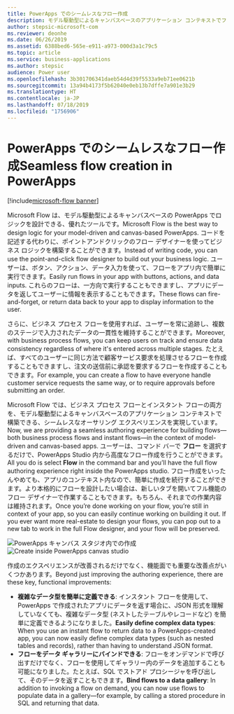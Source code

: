 ```yaml
---
title: PowerApps でのシームレスなフロー作成
description: モデル駆動型によるキャンバスベースのアプリケーション コンテキストでフローを作成できます。
author: stepsic-microsoft-com
ms.reviewer: deonhe
ms.date: 06/26/2019
ms.assetid: 6388bed6-565e-e911-a973-000d3a1c79c5
ms.topic: article
ms.service: business-applications
ms.author: stepsic
audience: Power user
ms.openlocfilehash: 3b301706341daeb54d4d39f5533a9eb71ee0621b
ms.sourcegitcommit: 13a94b4173f5b62040e0eb13b7dffe7a901e3b29
ms.translationtype: HT
ms.contentlocale: ja-JP
ms.lasthandoff: 07/18/2019
ms.locfileid: "1756906"
---
```

# <a name="seamless-flow-creation-in-powerapps"></a><span data-ttu-id="bc461-103">PowerApps でのシームレスなフロー作成</span><span class="sxs-lookup"><span data-stu-id="bc461-103">Seamless flow creation in PowerApps</span></span>

[!include[microsoft-flow banner](../includes/microsoft-flow.md)]

<span data-ttu-id="bc461-104">Microsoft Flow は、モデル駆動型によるキャンバスベースの PowerApps でロジックを設計できる、優れたツールです。</span><span class="sxs-lookup"><span data-stu-id="bc461-104">Microsoft Flow is the best way to design logic for your model-driven and canvas-based PowerApps.</span></span> <span data-ttu-id="bc461-105">コードを記述する代わりに、ポイントアンドクリックのフロー デザイナーを使ってビジネス ロジックを構築することができます。</span><span class="sxs-lookup"><span data-stu-id="bc461-105">Instead of writing code, you can use the point-and-click flow designer to build out your business logic.</span></span> <span data-ttu-id="bc461-106">ユーザーは、ボタン、アクション、データ入力を使って、フローをアプリ内で簡単に実行できます。</span><span class="sxs-lookup"><span data-stu-id="bc461-106">Easily run flows in your app with buttons, actions, and data inputs.</span></span> <span data-ttu-id="bc461-107">これらのフローは、一方向で実行することもできますし、アプリにデータを返してユーザーに情報を表示することもできます。</span><span class="sxs-lookup"><span data-stu-id="bc461-107">These flows can fire-and-forget, or return data back to your app to display information to the user.</span></span>

<span data-ttu-id="bc461-108">さらに、ビジネス プロセス フローを使用すれば、ユーザーを常に追跡し、複数のステージで入力されたデータの一貫性を維持することができます。</span><span class="sxs-lookup"><span data-stu-id="bc461-108">Moreover, with business process flows, you can keep users on track and ensure data consistency regardless of where it's entered across multiple stages.</span></span> <span data-ttu-id="bc461-109">たとえば、すべてのユーザーに同じ方法で顧客サービス要求を処理させるフローを作成することもできますし、注文の送信前に承認を要求するフローを作成することもできます。</span><span class="sxs-lookup"><span data-stu-id="bc461-109">For example, you can create a flow to have everyone handle customer service requests the same way, or to require approvals before submitting an order.</span></span>

<span data-ttu-id="bc461-110">Microsoft Flow では、ビジネス プロセス フローとインスタント フローの両方を、モデル駆動型によるキャンバスベースのアプリケーション コンテキストで構築できる、シームレスなオーサリング エクスペリエンスを実現しています。</span><span class="sxs-lookup"><span data-stu-id="bc461-110">Now, we are providing a seamless authoring experience for building flows—both business process flows and instant flows—in the context of model-driven and canvas-based apps.</span></span> <span data-ttu-id="bc461-111">ユーザーは、コマンド バーで **フロー** を選択するだけで、PowerApps Studio 内から高度なフロー作成を行うことができます。</span><span class="sxs-lookup"><span data-stu-id="bc461-111">All you do is select **Flow** in the command bar and you’ll have the full flow authoring experience right inside the PowerApps studio.</span></span> <span data-ttu-id="bc461-112">フロー作成をいったんやめても、アプリのコンテキスト内なので、簡単に作成を続行することができます。より本格的にフローを設計したい場合は、新しいタブを開いてフル機能のフロー デザイナーで作業することもできます。もちろん、それまでの作業内容は維持されます。</span><span class="sxs-lookup"><span data-stu-id="bc461-112">Once you’re done working on your flow, you’re still in context of your app, so you can easily continue working on building it out. If you ever want more real-estate to design your flows, you can pop out to a new tab to work in the full Flow designer, and your flow will be preserved.</span></span>

<span data-ttu-id="bc461-113">![PowerApps キャンバス スタジオ内での作成](media/SeamlessFlowcreationinPowerApps-1.png "PowerApps キャンバス スタジオ内での作成")</span><span class="sxs-lookup"><span data-stu-id="bc461-113">![Create inside PowerApps canvas studio](media/SeamlessFlowcreationinPowerApps-1.png "Create inside PowerApps canvas studio")</span></span>

<span data-ttu-id="bc461-114">作成のエクスペリエンスが改善されるだけでなく、機能面でも重要な改善点がいくつかあります。</span><span class="sxs-lookup"><span data-stu-id="bc461-114">Beyond just improving the authoring experience, there are these key, functional improvements:</span></span>

- <span data-ttu-id="bc461-115">**複雑なデータ型を簡単に定義できる**: インスタント フローを使用して、PowerApps で作成されたアプリにデータを返す場合に、JSON 形式を理解していなくても、複雑なデータ型 (ネストしたテーブルやレコードなど) を簡単に定義できるようになりました。</span><span class="sxs-lookup"><span data-stu-id="bc461-115">**Easily define complex data types**: When you use an instant flow to return data to a PowerApps-created app, you can now easily define complex data types (such as nested tables and records), rather than having to understand JSON format.</span></span>
- <span data-ttu-id="bc461-116">**フローをデータ ギャラリーにバインドできる**: フローをオンデマンドで呼び出すだけでなく、フローを使用してギャラリー内のデータを追加することも可能になりました。たとえば、SQL でストアド プロシージャを呼び出して、そのデータを返すこともできます。</span><span class="sxs-lookup"><span data-stu-id="bc461-116">**Bind flows to a data gallery**: In addition to invoking a flow on demand, you can now use flows to populate data in a gallery—for example, by calling a stored procedure in SQL and returning that data.</span></span>
